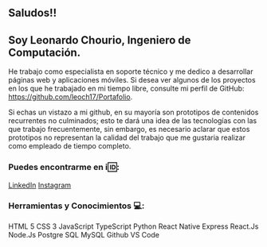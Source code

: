 ## Saludos!!

## Soy Leonardo Chourio, Ingeniero de Computación.

He trabajo como especialista en soporte técnico y me dedico a desarrollar páginas web y aplicaciones móviles.  Si desea ver algunos de los proyectos en los que he trabajado en mi tiempo libre, consulte mi perfil de GitHub: https://github.com/leoch17/Portafolio. 

Si echas un vistazo a mi github, en su mayoría son prototipos de contenidos recurrentes no culminados; esto te dará una idea de las tecnologías con
las que trabajo frecuentemente, sin embargo, es necesario aclarar que estos prototipos no representan la calidad del trabajo que me gustaria realizar como empleado de tiempo completo.

### Puedes encontrarme en :information_source::id::

[LinkedIn](https://www.linkedin.com/in/leonardo-chourio-387839201/) [Instagram](https://www.instagram.com/leoch17/)

### Herramientas y Conocimientos :computer::

HTML 5
CSS 3
JavaScript
TypeScript
Python
React Native
Express
React.Js
Node.Js
Postgre SQL
MySQL
Github
VS Code



<!--
**leoch17/leoch17** is a ✨ _special_ ✨ repository because its `README.md` (this file) appears on your GitHub profile.

Here are some ideas to get you started:

- 🔭 I’m currently working on ...
- 🌱 I’m currently learning ...
- 👯 I’m looking to collaborate on ...
- 🤔 I’m looking for help with ...
- 💬 Ask me about ...
- 📫 How to reach me: ...
- 😄 Pronouns: ...
- ⚡ Fun fact: ...
-->
